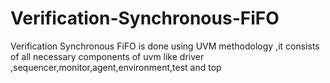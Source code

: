 # Verification-Synchronous-FiFO
Verification Synchronous FiFO is done using UVM methodology ,it consists of all necessary components of uvm like driver ,sequencer,monitor,agent,environment,test and top
